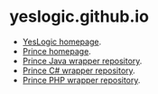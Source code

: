 # yeslogic.github.io

* [YesLogic homepage][1].
* [Prince homepage][2].
* [Prince Java wrapper repository][3].
* [Prince C# wrapper repository][4].
* [Prince PHP wrapper repository][5].

[1]: https://yeslogic.com/
[2]: https://www.princexml.com/
[3]: https://github.com/yeslogic/prince-java-wrapper
[4]: https://github.com/yeslogic/prince-csharp-wrapper
[5]: https://github.com/yeslogic/prince-php-wrapper
